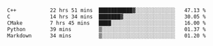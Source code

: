<!--START_SECTION:waka-->

```txt
C++           22 hrs 51 mins  ███████████▓░░░░░░░░░░░░░   47.13 %
C             14 hrs 34 mins  ███████▓░░░░░░░░░░░░░░░░░   30.05 %
CMake         7 hrs 45 mins   ████░░░░░░░░░░░░░░░░░░░░░   16.00 %
Python        39 mins         ▒░░░░░░░░░░░░░░░░░░░░░░░░   01.37 %
Markdown      34 mins         ▒░░░░░░░░░░░░░░░░░░░░░░░░   01.20 %
```

<!--END_SECTION:waka-->
